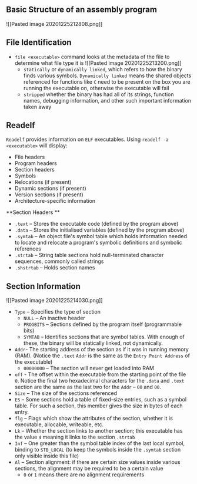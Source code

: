 ## Basic Structure of an assembly program

![[Pasted image 20201225212808.png]]

## File Identification

- `file <executable>` command looks at the metadata of the file to determine what file type it is
![[Pasted image 20201225213200.png]]
	-	`statically` or `dynamically linked`, which refers to how the binary finds various symbols. `Dynamically linked` means the shared objects referenced for functions like `C` need to be present on the box you are running the executable on, otherwise the executable will fail
	- `stripped` whether the binary has had all of its strings, function names, debugging information, and other such important information taken away

## Readelf

`Readelf` provides information on `ELF` executables. Using `readelf -a <executable>` will display:

-   File headers
-   Program headers
-   Section headers
-   Symbols
-   Relocations (if present)
-   Dynamic sections (if present)
-   Version sections (if present)
-   Architecture-specific information

**Section Headers **
-   `.text` – Stores the executable code (defined by the program above)
-   `.data` – Stores the initialised variables (defined by the program above)
-   `.symtab` – An object file's symbol table which holds information needed to locate and relocate a program's symbolic definitions and symbolic references
-   `.strtab` – String table sections hold null-terminated character sequences, commonly called strings
-   `.shstrtab` – Holds section names

## Section Information
![[Pasted image 20201225214030.png]]
- `Type` – Specifies the type of section
	- `NULL` – An inactive header
	-   `PROGBITS` – Sections defined by the program itself (programmable bits)
	- `SYMTAB` – Identifies sections that are symbol tables. With enough of these, the binary will be statically linked, not dynamically.
- `Addr`- The  starting address of the section as if it was in running memory (RAM). (Notice the `.text` `Addr` is the same as the `Entry Point Address` of the executable)
	- `00000000` – The section will never get loaded into RAM
- `off` - The offset within the executable from the starting point of the file `0`. Notice the final two hexadecimal characters for the `.data` and `.text` section are the same as the last two for the `Addr` – `00` and `00`.
- `Size` – The size of the sections referenced
- `ES` – Some sections hold a table of fixed-size entries, such as a symbol table. For such a section, this member gives the size in bytes of each entry.
- `flg` – Flags which show the attributes of the section, whether it is executable, allocable, writeable, etc.
- `Lk` – Whether the section links to another section; this executable has the value `4` meaning it links to the section `.strtab`
- `Inf` – One greater than the symbol table index of the last local symbol, binding to `STB_LOCAL` (to keep the symbols inside the `.symtab` section only visible inside this file)
- `Al` – Section alignment: if there are certain size values inside various sections, the alignment may be required to be a certain value
	-   `0` or `1` means there are no alignment requirements